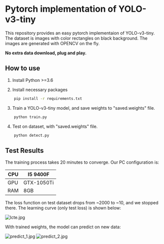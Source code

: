 # Pytorch implementation of YOLO-v3-tiny

This repository provides an easy pytorch implementaion of YOLO-v3-tiny.
The dataset is images with color rectangles on black background. 
The images are generated with OPENCV on the fly. 


**No extra data download, plug and play.**


## How to use

1. Install Python >=3.6

2. Install necessary packages
```bash
    pip install -r requirements.txt
```

3. Train a YOLO-v3-tiny model, and save weights to "saved.weights" file.
```bash
    python train.py
```

4. Test on dataset, with "saved.weights" file.
```bash
    python detect.py
```

## Test Results

The training process takes 20 minutes to converge. 
Our PC configuration is:

| CPU | I5 9400F |
| --- | --- |
| GPU | GTX-1050Ti |
| RAM | 8GB |


The loss function on test dataset drops from ~2000 to ~10, and we stopped there.
The learning curve (only test loss) is shown below:

![lcte.jpg](https://wx2.sinaimg.cn/mw690/008b8Ivhly1ghw3g4gxoej30hs0dc74l.jpg)

With trained weights, the model can predict on new data:

![predict_1.jpg](https://wx2.sinaimg.cn/small/008b8Ivhgy1ghvjhntdvvj30eg0ega9x.jpg)
![predict_2.jpg](https://wx3.sinaimg.cn/small/008b8Ivhgy1ghvjhlf3c8j30eg0egdfo.jpg)

